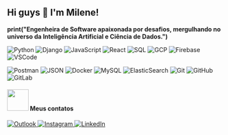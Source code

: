 ## Hi guys 👋 I'm Milene!

 __print("Engenheira de Software apaixonada por desafios, mergulhando no universo da Inteligência Artificial e Ciência de Dados.")__


![Python](https://img.shields.io/badge/-Python-black?style=flat-square&logo=Python)
![Django](https://img.shields.io/badge/-Django-000000?style=flat-square&logo=django)
![JavaScript](https://img.shields.io/badge/-JavaScript-black?style=flat-square&logo=javascript)
![React](https://img.shields.io/badge/-React-black?style=flat-square&logo=react)
![SQL](https://img.shields.io/badge/-SQL-000000?style=flat-square&logo=sql)
![GCP](https://img.shields.io/badge/-GCP-000000?style=flat-square&logo=google-cloud)
![Firebase](https://img.shields.io/badge/-Firebase-000000?style=flat-square&logo=firebase)
![VSCode](https://img.shields.io/badge/-VSCode-000000?style=flat-square&logo=visual-studio-code)<p>
![Postman](https://img.shields.io/badge/-Postman-000000?style=flat-square&logo=postman)
![JSON](https://img.shields.io/badge/-JSON-000000?style=flat-square&logo=json)
![Docker](https://img.shields.io/badge/-Docker-black?style=flat-square&logo=docker)
![MySQL](https://img.shields.io/badge/-MySQL-000000?style=flat-square&logo=mysql)
![ElasticSearch](https://img.shields.io/badge/-ElasticSearch-000000?style=flat-square&logo=elasticsearch)
![Git](https://img.shields.io/badge/-Git-black?style=flat-square&logo=git)
![GitHub](https://img.shields.io/badge/-GitHub-000000?style=flat-square&logo=github)
![GitLab](https://img.shields.io/badge/-GitLab-000000?style=flat-square&logo=gitlab)<p>

#### <img src="https://media.giphy.com/media/VgCDAzcKvsR6OM0uWg/giphy.gif" width="50"> Meus contatos

<a href="mailto:milene_martins@outlook.com">
  <img alt="Outlook" src="https://img.shields.io/badge/-milene_martins@outlook.com-000000?style=flat-square&logo=microsoft-outlook&logoColor=white">
</a>
<a href="https://www.instagram.com/techmi.martins/">
  <img alt="Instagram" src="https://img.shields.io/badge/-techmi.martins-000000?style=flat-square&logo=instagram&logoColor=white">
</a>
<a href="https://www.linkedin.com/in/milene-almeida-cordeiro-martins/">
  <img alt="LinkedIn" src="https://img.shields.io/badge/-Milene Martins-000000?style=flat-square&logo=linkedin&logoColor=white">
</a>





